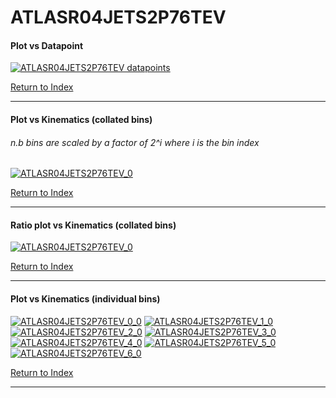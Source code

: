 ATLASR04JETS2P76TEV
===================
#### Plot vs Datapoint 
[![ATLASR04JETS2P76TEV datapoints](ATLASR04JETS2P76TEV.png)](ATLASR04JETS2P76TEV.pdf) 

[Return to Index](../index.html)

------------- 
#### Plot vs Kinematics (collated bins) 
###### n.b bins are scaled by a factor of 2^i where i is the bin index  
[![ATLASR04JETS2P76TEV_0](ATLASR04JETS2P76TEV_0.png)](ATLASR04JETS2P76TEV_0.pdf)
      
[Return to Index](../index.html)

------------- 
#### Ratio plot vs Kinematics (collated bins) 
[![ATLASR04JETS2P76TEV_0](ATLASR04JETS2P76TEV_0_R.png)](ATLASR04JETS2P76TEV_0_R.pdf)
      
[Return to Index](../index.html)

------------- 
#### Plot vs Kinematics (individual bins) 
[![ATLASR04JETS2P76TEV_0_0](ATLASR04JETS2P76TEV_0_0.png)](ATLASR04JETS2P76TEV_0_0.pdf)
[![ATLASR04JETS2P76TEV_1_0](ATLASR04JETS2P76TEV_1_0.png)](ATLASR04JETS2P76TEV_1_0.pdf)
[![ATLASR04JETS2P76TEV_2_0](ATLASR04JETS2P76TEV_2_0.png)](ATLASR04JETS2P76TEV_2_0.pdf)
[![ATLASR04JETS2P76TEV_3_0](ATLASR04JETS2P76TEV_3_0.png)](ATLASR04JETS2P76TEV_3_0.pdf)
[![ATLASR04JETS2P76TEV_4_0](ATLASR04JETS2P76TEV_4_0.png)](ATLASR04JETS2P76TEV_4_0.pdf)
[![ATLASR04JETS2P76TEV_5_0](ATLASR04JETS2P76TEV_5_0.png)](ATLASR04JETS2P76TEV_5_0.pdf)
[![ATLASR04JETS2P76TEV_6_0](ATLASR04JETS2P76TEV_6_0.png)](ATLASR04JETS2P76TEV_6_0.pdf)
      
[Return to Index](../index.html)

------------- 
